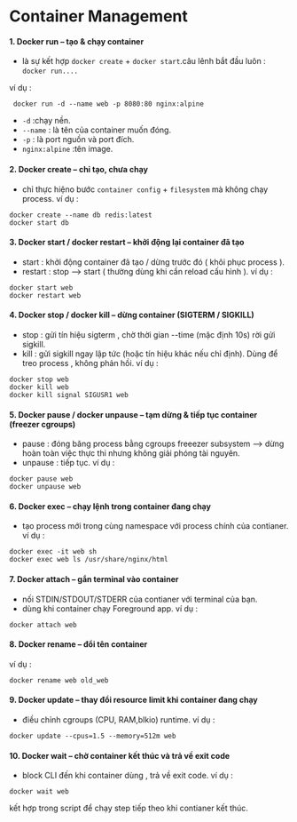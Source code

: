 # Container Management

#### 1. Docker run – tạo & chạy container
- là sự kết hợp `docker create` + `docker start`.câu lênh bắt đầu luôn :  `docker run....`

ví dụ : 
```
 docker run -d --name web -p 8080:80 nginx:alpine
```
  - `-d` :chạy nền.
  - `--name` : là tên của container muốn đóng.
  - `-p` : là port nguồn và port đích.
  - `nginx:alpine` :tên image.
    
#### 2. Docker create – chỉ tạo, chưa chạy
- chỉ thực hiệno bước `container config` + `filesystem` mà không chạy process.
ví dụ :
```
docker create --name db redis:latest
docker start db
```
#### 3. Docker start / docker restart – khởi động lại container đã tạo
- start : khởi động container đã tạo / dừng trước đó ( khôi phục process ).
- restart : stop --> start ( thường dùng khi cần reload cấu hình ).
ví dụ :
```
docker start web
docker restart web
```

#### 4. Docker stop / docker kill – dừng container (SIGTERM / SIGKILL)
- stop : gửi tín hiệu sigterm , chờ thời gian --time (mặc định 10s) rời gửi sigkill.
- kill : gửi sigkill ngay lập tức (hoặc tín hiệu khác nếu chỉ định). Dùng để treo process , không phản hồi.
ví dụ :
```
docker stop web
docker kill web
docker kill signal SIGUSR1 web
``` 

#### 5. Docker pause / docker unpause – tạm dừng & tiếp tục container (freezer cgroups)
- pause : đóng băng process bằng cgroups freeezer subsystem --> dừng hoàn toàn việc thực thi nhưng không giải phóng tài nguyên.
- unpause : tiếp tục.
ví dụ :
```
docker pause web
docker unpause web
```

#### 6. Docker exec – chạy lệnh trong container đang chạy
- tạo process mới trong cùng namespace với process chính của contianer.
ví dụ :
```
docker exec -it web sh
docker exec web ls /usr/share/nginx/html
```

#### 7. Docker attach – gắn terminal vào container
- nối STDIN/STDOUT/STDERR của contianer với terminal của bạn.
- dùng khi container chạy Foreground app.
ví dụ :
```
docker attach web
```

#### 8. Docker rename – đổi tên container
ví dụ : 
```
docker rename web old_web
```

#### 9. Docker update – thay đổi resource limit khi container đang chạy
- điều chỉnh cgroups (CPU, RAM,blkio) runtime.
ví dụ :
```
docker update --cpus=1.5 --memory=512m web
```

#### 10. Docker wait – chờ container kết thúc và trả về exit code
- block CLI đến khi container dùng , trả về exit code.
ví dụ :
```
docker wait web
```
kết hợp trong script để chạy step tiếp theo khi contianer kết thúc.
